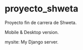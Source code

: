 proyecto_shweta
===============

Proyecto fin de carrera de Shweta.

Mobile & Desktop version.

mysite: My Django server.
